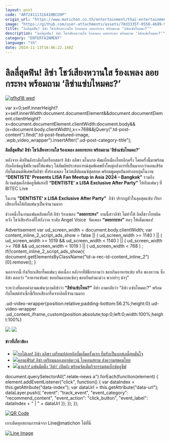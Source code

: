 ```yaml
---
layout: post
code: "ART2411131641HBCU9P"
origin_url: "https://www.matichon.co.th/entertainment/thai-entertainment/news_4897527"
image: "https://github.com/user-attachments/assets/78d3335f-0558-4b89-914c-4813e12a7ebc"
title: "ลิลลี่สุดฟิน! ลิซ่า โชว์เสียงหวานใส ร้องเพลง ลอยกระทง พร้อมถาม ‘ลิซ่าแซ่บไหมคะ?’"
description: "ลิลลี่สุดฟิน! ลิซ่า โชว์เสียงหวานใส ร้องเพลง ลอยกระทง พร้อมถาม 'ลิซ่าแซ่บไหมคะ?'"
category: "ENTERTAINMENT"
language: "th"
date: 2024-11-13T16:46:22.148Z
---
```


# ลิลลี่สุดฟิน! ลิซ่า โชว์เสียงหวานใส ร้องเพลง ลอยกระทง พร้อมถาม ‘ลิซ่าแซ่บไหมคะ?’

[![](https://www.matichon.co.th/wp-content/uploads/2024/11/gfhd18-wed.jpg "gfhd18 wed")](https://www.matichon.co.th/wp-content/uploads/2024/11/gfhd18-wed.jpg)

var x=0;self.innerHeight?x=self.innerWidth:document.documentElement&&document.documentElement.clientHeight?x=document.documentElement.clientWidth:document.body&&(x=document.body.clientWidth),x<=768&&jQuery(".td-post-content").find(".td-post-featured-image, .wpb\_video\_wrapper").insertAfter(".ud-post-category-title");

**ลิลลี่สุดฟิน! ลิซ่า โชว์เสียงหวานใส ร้องเพลง ลอยกระทง พร้อมถาม ‘ลิซ่าแซ่บไหมคะ?’**

หลังจาก ศิลปินดังระดับโลกร็อกสตาร์ ลิซ่า ลลิษา มโนบาล คัมแบ็กเมืองไทยอีกครั้ง โดยครั้งนี้มาพร้อมกับเอ็กซ์คลูซีฟอีเวนต์ให้แฟนๆ ได้สัมผัสประสบการณ์สุดพิเศษยิ่งใหญ่อลังการที่เป็นมากกว่าคอนเสิร์ต กับโมเมนต์พิเศษกับลิซ่า ทั้งร้องเพลง โชว์สเต็ปแดนซ์สุดฮอต พร้อมพูดคุยกันอย่างอบอุ่นในงาน **“DENTISTE’ Presents LISA Fan Meetup in Asia 2024 – Bangkok”** รวมถึงอีเวนต์สุดเอ็กซ์คลูซีฟแห่งปี **“DENTISTE’ x LISA Exclusive After Party”** ให้กับแฟนๆ ที่ BITEC Live

ในงาน **“DENTISTE’ x LISA Exclusive After Party”**  ลิซ่า ปรากฎตัวในลุคสุดแซ่บ เรียกเสียงกรี๊ดให้กับแฟนๆเป็นจำนวนมาก

ช่วงหนึ่งในงานแฟนคลับขอให้ ลิซ่า ร้องเพลง **“ลอยกระทง”** งานนี้สาวลิซ่า ไม่ทำให้ ลิลลี่ชาวไทยผิดหวัง โชว์เสียงร้องที่ใสกังวาล ระดับ Angel Voice  จัดเพลง **“ลอยกระทง”** สดๆ ให้เต็มเพลง!

Advertisement var ud\_screen\_width = document.body.clientWidth; var content\_inline\_2\_script\_ads\_show = false || ( ud\_screen\_width >= 1140 ) || ( ud\_screen\_width >= 1019 && ud\_screen\_width < 1140 ) || ( ud\_screen\_width >= 768 && ud\_screen\_width < 1019 ) || ( ud\_screen\_width < 768 ) ; if(!content\_inline\_2\_script\_ads\_show){ document.getElementsByClassName("td-a-rec-id-content\_inline\_2")\[0\].remove(); }

นอกจากนี้ ยังเรียกเสียกรี๊ดแฟนๆ ต่อเนื่อง หลังจาที่พิธีกรถามว่า ชอบกินอาหารแซ่บ หรือ ของหวาน ซึ่ง ลิซ่า ตอบว่า “อาหารแซ่บค่ะ ชอบกินแบบแซ่บๆ ชอบกินยำมะม่วง พวกยำๆ ตำๆ”

ระหว่างที่ตอบคำถามแฟนๆถามลิซ่าว่า **“ลิซ่าแซ่บไหม?”** ลิซ่า ถามกลับว่า “ลิซ่า แซ่บไหมคะ?” พร้อมกับโพสต์ท่าเซ็กซี่เรียกเสียงกรี้ดจากลิลลี่จำนวนมาก

.ud-video-wrapper{position:relative;padding-bottom:56.2%;height:0}.ud-video-wrapper .ud\_content\_iframe\_custom{position:absolute;top:0;left:0;width:100%;height:100%}

![](https://www.matichon.co.th/wp-content/uploads/2024/11/1731514929344_0.jpg) ![](https://www.matichon.co.th/wp-content/uploads/2024/11/1731514934561_0.jpg)

#### ข่าวที่เกี่ยวข้อง

*   [![](https://www.matichon.co.th/wp-content/uploads/2024/11/gfhd14-wed.jpg)รอได้เลย! ลิซ่า ลลิษา เตรียมปล่อยอัลบั้มเต็มครั้งแรก ยิ้มรับเป็นบอสเลดี้สุดมั่นใจ](https://www.matichon.co.th/entertainment/thai-entertainment/news_4897445)
*   [![](https://www.matichon.co.th/wp-content/uploads/2024/10/728745275.jpg)คอนเฟิร์ม! ลิซ่า เตรียมฉลองเคาต์ดาวน์ ไอคอนสยาม ส่งความสุขคนไทย](https://www.matichon.co.th/entertainment/news_4873015)
*   [![](https://www.matichon.co.th/wp-content/uploads/2024/10/rk22-wed.jpg)มาแล้ว! แฟนมีตติ้ง ‘ลิซ่า’ เปิดผัง พร้อมจัดเต็มกิจกรรมสุดเอ็กซ์คลูซีฟ](https://www.matichon.co.th/entertainment/thai-entertainment/news_4866746)

document.querySelectorAll(".relate-news a").forEach(function(element) { element.addEventListener("click", function() { var dataIndex = this.getAttribute("data-index"); var dataUrl = this.getAttribute("data-url"); dataLayer.push({ "event": "track\_event", "event\_category": "recommend\_content", "event\_action": "click\_button", "event\_label": dataIndex + " | " + dataUrl }); }); });

[![QR Code](https://www.matichon.co.th/wp-content/uploads/2023/07/wob1371z.jpg)](https://lin.ee/ht0nDxX)

เกาะติดทุกสถานการณ์จาก Line@matichon ได้ที่นี่

[![Line Image](https://www.matichon.co.th/wp-content/uploads/2023/07/th.png)](https://lin.ee/ht0nDxX)